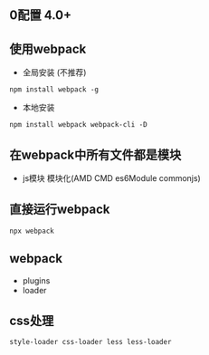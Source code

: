## 0配置 4.0+
## 使用webpack
- 全局安装 (不推荐)
```$xslt
npm install webpack -g
```
- 本地安装
```$xslt
npm install webpack webpack-cli -D
```

## 在webpack中所有文件都是模块
- js模块 模块化(AMD CMD es6Module commonjs)

## 直接运行webpack
```$xslt
npx webpack
```

## webpack
- plugins
- loader

## css处理
```$xslt
style-loader css-loader less less-loader
```

